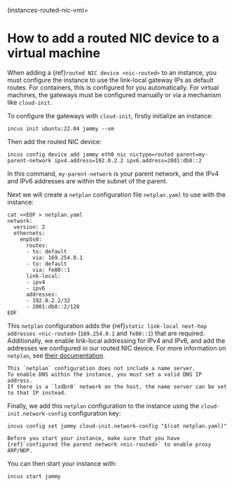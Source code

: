 (instances-routed-nic-vm)=
# How to add a routed NIC device to a virtual machine

When adding a {ref}`routed NIC device <nic-routed>` to an instance, you must configure the instance to use the link-local gateway IPs as default routes.
For containers, this is configured for you automatically.
For virtual machines, the gateways must be configured manually or via a mechanism like `cloud-init`.

To configure the gateways with `cloud-init`, firstly initialize an instance:

    incus init ubuntu:22.04 jammy --vm

Then add the routed NIC device:

    incus config device add jammy eth0 nic nictype=routed parent=my-parent-network ipv4.address=192.0.2.2 ipv6.address=2001:db8::2

In this command, `my-parent-network` is your parent network, and the IPv4 and IPv6 addresses are within the subnet of the parent.

Next we will create a `netplan` configuration file `netplan.yaml` to use with the instance:

    cat <<EOF > netplan.yaml
    network:
      version: 2
      ethernets:
        enp5s0:
          routes:
          - to: default
            via: 169.254.0.1
          - to: default
            via: fe80::1
          link-local:
          - ipv4
          - ipv6
          addresses:
          - 192.0.2.2/32
          - 2001:db8::2/128
    EOF

This `netplan` configuration adds the {ref}`static link-local next-hop addresses <nic-routed>` (`169.254.0.1` and `fe80::1`) that are required.
Additionally, we enable link-local addressing for IPv4 and IPv6, and add the addresses we configured in our routed NIC device.
For more information on `netplan`, see [their documentation](https://netplan.readthedocs.io/en/latest/).

```{note}
This `netplan` configuration does not include a name server.
To enable DNS within the instance, you must set a valid DNS IP address.
If there is a `lxdbr0` network on the host, the name server can be set to that IP instead.
```

Finally, we add this `netplan` configuration to the instance using the `cloud-init.network-config` configuration key:

    incus config set jammy cloud-init.network-config "$(cat netplan.yaml)"

```{note}
Before you start your instance, make sure that you have {ref}`configured the parent network <nic-routed>` to enable proxy ARP/NDP.
```

You can then start your instance with:

    incus start jammy
